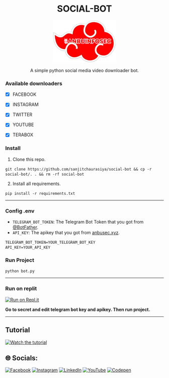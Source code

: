 <h1 align="center">SOCIAL-BOT</h1>
<p align="center">
    <img width="200" src="https://raw.githubusercontent.com/anbuinfosec/anbuinfosec/main/banner.png" alt="Banner anbuinfosec">
</p>
<p align="center">A simple python social media video downloader bot.</p>

### Available downloaders
- [X] FACEBOOK
- [X] INSTAGRAM
- [X] TWITTER
- [X] YOUTUBE
- [X] TERABOX


### Install
1. Clone this repo.
````
git clone https://github.com/sanjitchaurasiya/social-bot && cp -r social-bot/. . && rm -rf social-bot
````
2. Install all requirements.
````
pip install -r requirements.txt
````
---

### Config .env
- `TELEGRAM_BOT_TOKEN`: The Telegram Bot Token that you got from [@BotFather](https://t.me/BotFather).
- `API_KEY`: The apikey that you got from [anbusec.xyz](https://anbusec.xyz).

````
TELEGRAM_BOT_TOKEN=YOUR_TELEGRAM_BOT_KEY
API_KEY=YOUR_API_KEY
````

### Run Project
````
python bot.py
````
---
### Run on replit

[![Run on Repl.it](https://repl.it/badge/github/Th30neAnd0nly/TrackDown)](https://repl.it/github/sanjitchaurasiya/social-bot)

**Go to secret and edit telegram bot key and apikey. Then run project.**

---

## Tutorial

[![Watch the tutorial](https://img.youtube.com/vi/O8oa3bwEF-o/maxresdefault.jpg)](https://youtu.be/O8oa3bwEF-o?si=kCD98KBpCcfCZxlJ)



## 🌐 Socials:
[![Facebook](https://img.shields.io/badge/Facebook-%231877F2.svg?logo=Facebook&logoColor=white)](https://facebook.com/anbuinfosec3) [![Instagram](https://img.shields.io/badge/Instagram-%23E4405F.svg?logo=Instagram&logoColor=white)](https://instagram.com/anbuinfosec) [![LinkedIn](https://img.shields.io/badge/LinkedIn-%230077B5.svg?logo=linkedin&logoColor=white)](https://linkedin.com/in/anbuinfosec) [![YouTube](https://img.shields.io/badge/YouTube-%23FF0000.svg?logo=YouTube&logoColor=white)](https://youtube.com/@anbuinfosec) [![Codepen](https://img.shields.io/badge/Codepen-000000?style=for-the-badge&logo=codepen&logoColor=white)](https://codepen.io/anbuinfosec) 

